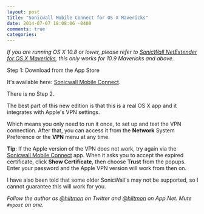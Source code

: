 ```yaml
---
layout: post
title: "Sonicwall Mobile Connect for OS X Mavericks"
date: 2014-07-07 18:08:06 -0400
comments: true
categories: 
---
```


*If you are running OS X 10.8 or lower, please refer to [SonicWall NetExtender for OS X Mavericks](https://hiltmon.com/blog/2013/09/28/sonicwall-netextender-for-os-x-mavericks/), this only works for 10.9 Mavericks and above.*

Step 1: Download from the App Store

It's available here: [Sonicwall Mobile Connect](https://itunes.apple.com/us/app/sonicwall-mobile-connect/id822514576?mt=12&uo=4&at=10l894).

There is no Step 2.

The best part of this new edition is that this is a real OS X app and it integrates with Apple's VPN settings.

Which means you only need to run it once, to set up and test the VPN connection. After that, you can access it from the **Network** System Preference or the **VPN** menu at any time.

**Tip**: If the Apple version of the VPN does not work, try again via the [Sonicwall Mobile Connect](https://itunes.apple.com/us/app/sonicwall-mobile-connect/id822514576?mt=12&uo=4&at=10l894) app. When it asks you to accept the expired certificate, click **Show Certificate**, then choose **Trust** from the popups. Enter your password and the Apple VPN version will work from then on.

I have also been told that some older SonicWall's may not be supported, so I cannot guarantee this will work for you.

*Follow the author as [@hiltmon](https://twitter.com/hiltmon) on Twitter and [@hiltmon](http://alpha.app.net/hiltmon) on App.Net. Mute `#xpost` on one.*